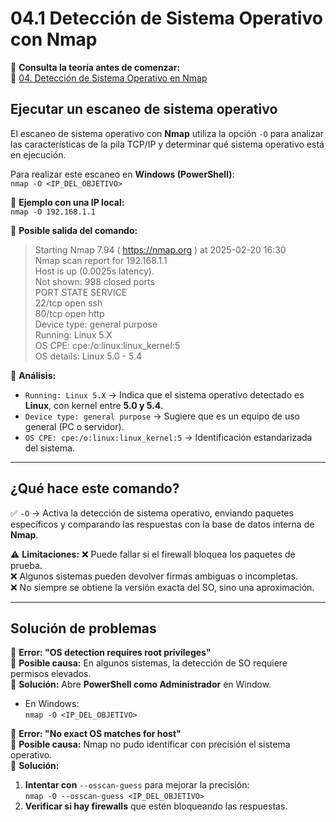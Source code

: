 # 04.1 Detección de Sistema Operativo con Nmap

📖 **Consulta la teoría antes de comenzar:**  
🔗 [04. Detección de Sistema Operativo en Nmap](https://courageous-tail-945.notion.site/04-Deteccion-de-Sistema-Operativo-en-Nmap)


## Ejecutar un escaneo de sistema operativo

El escaneo de sistema operativo con **Nmap** utiliza la opción `-O` para analizar las características de la pila TCP/IP y determinar qué sistema operativo está en ejecución.

Para realizar este escaneo en **Windows (PowerShell)**:  
`nmap -O <IP_DEL_OBJETIVO>`

📌 **Ejemplo con una IP local:**  
`nmap -O 192.168.1.1`

📌 **Posible salida del comando:**
> Starting Nmap 7.94 ( https://nmap.org ) at 2025-02-20 16:30  
> Nmap scan report for 192.168.1.1  
> Host is up (0.0025s latency).  
> Not shown: 998 closed ports  
> PORT    STATE SERVICE  
> 22/tcp  open  ssh  
> 80/tcp  open  http  
> Device type: general purpose  
> Running: Linux 5.X  
> OS CPE: cpe:/o:linux:linux_kernel:5  
> OS details: Linux 5.0 - 5.4  

📍 **Análisis:**
- `Running: Linux 5.X` → Indica que el sistema operativo detectado es **Linux**, con kernel entre **5.0 y 5.4**.  
- `Device type: general purpose` → Sugiere que es un equipo de uso general (PC o servidor).  
- `OS CPE: cpe:/o:linux:linux_kernel:5` → Identificación estandarizada del sistema.

---

## ¿Qué hace este comando?

✅ `-O` → Activa la detección de sistema operativo, enviando paquetes específicos y comparando las respuestas con la base de datos interna de **Nmap**.

⚠️ **Limitaciones:**
❌ Puede fallar si el firewall bloquea los paquetes de prueba.  
❌ Algunos sistemas pueden devolver firmas ambiguas o incompletas.  
❌ No siempre se obtiene la versión exacta del SO, sino una aproximación.

---

## Solución de problemas

🔹 **Error: "OS detection requires root privileges"**  
📌 **Posible causa:** En algunos sistemas, la detección de SO requiere permisos elevados.  
📌 **Solución:** Abre **PowerShell como Administrador** en Window.  
- En Windows:  
  `nmap -O <IP_DEL_OBJETIVO>`  

🔹 **Error: "No exact OS matches for host"**  
📌 **Posible causa:** Nmap no pudo identificar con precisión el sistema operativo.  
📌 **Solución:**  
1. **Intentar con** `--osscan-guess` para mejorar la precisión:  
   `nmap -O --osscan-guess <IP_DEL_OBJETIVO>`  
2. **Verificar si hay firewalls** que estén bloqueando las respuestas.

